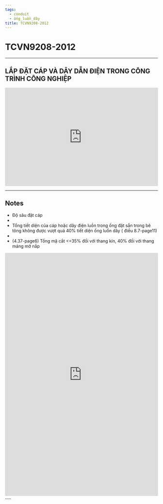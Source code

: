 ```yaml
---
tags:
  - conduit
  - ống_luồn_dây
title: TCVN9208-2012
---
```


# TCVN9208-2012
---
## LẮP ĐẶT CÁP VÀ DÂY DẪN ĐIỆN TRONG CÔNG TRÌNH CÔNG NGHIỆP

<div style="position:relative;padding-top:max(60%,324px);width:100%;height:0;"><iframe style="position:absolute;border:none;width:100%;height:100%;left:0;top:0;" src="https://online.fliphtml5.com/qzyvf/rqak/"  seamless="seamless" scrolling="no" frameborder="0" allowtransparency="true" allowfullscreen="true" ></iframe></div>

---
## Notes

- Độ sâu đặt cáp 
-
- Tổng tiết diện của cáp hoặc dây điện luồn trong ống đặt sẵn trong bê tông không được vượt quá 40% tiết diện ống luồn dây ( điều 8.7-page11) 
-
- (4.37-page6) Tổng mặ cắt <=35% đối với thang kín, 40% đối với thang máng  mở nắp

<iframe src="https://trungtamcodien.net/lua-chon-ong-luon-day-dien-phu-hop-cho-cong-trinh.html" width="100%" height="800px" name="the-iFrame" frameborder="0"></iFrame><br>---

